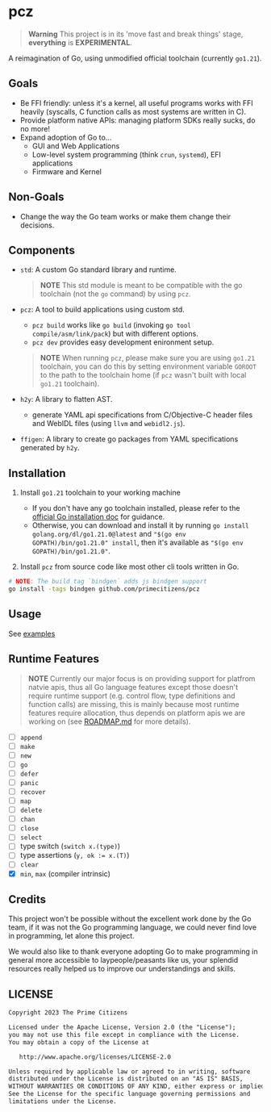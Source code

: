 # pcz

> **Warning**
> This project is in its 'move fast and break things' stage, **everything** is **EXPERIMENTAL**.

A reimagination of Go, using unmodified official toolchain (currently `go1.21`).

## Goals

- Be FFI friendly: unless it's a kernel, all useful programs works with FFI heavily (syscalls, C function calls as most systems are written in C).
- Provide platform native APIs: managing platform SDKs really sucks, do no more!
- Expand adoption of Go to...
  - GUI and Web Applications
  - Low-level system programming (think `crun`, `systemd`), EFI applications
  - Firmware and Kernel

## Non-Goals

- Change the way the Go team works or make them change their decisions.

## Components

- `std`: A custom Go standard library and runtime.

  > **NOTE**
  > This std module is meant to be compatible with the go toolchain (not the `go` command) by using `pcz`.

- `pcz`: A tool to build applications using custom std.
  - `pcz build` works like `go build` (invoking `go tool compile/asm/link/pack`) but with different options.
  - `pcz dev` provides easy development enironment setup.

  > **NOTE**
  > When running `pcz`, please make sure you are using `go1.21` toolchain, you can do this by setting environment variable `GOROOT` to the path to the toolchain home (if `pcz` wasn't built with local `go1.21` toolchain).

- `h2y`: A library to flatten AST.
  - generate YAML api specifications from C/Objective-C header files and WebIDL files (using `llvm` and `webidl2.js`).

- `ffigen`: A library to create go packages from YAML specifications generated by `h2y`.

## Installation

1. Install `go1.21` toolchain to your working machine
   - If you don't have any go toolchain installed, please refer to the [official Go installation doc](https://go.dev/doc/install) for guidance.
   - Otherwise, you can download and install it by running `go install golang.org/dl/go1.21.0@latest` and `"$(go env GOPATH)/bin/go1.21.0" install`, then it's available as `"$(go env GOPATH)/bin/go1.21.0"`.

2. Install `pcz` from source code like most other cli tools written in Go.

  ```bash
  # NOTE: The build tag `bindgen` adds js bindgen support
  go install -tags bindgen github.com/primecitizens/pcz
  ```

## Usage

See [examples](./examples/)

## Runtime Features

> **NOTE**
> Currently our major focus is on providing support for platfrom natvie apis, thus all Go language features except those doesn't require runtime support (e.g. control flow, type definitions and function calls) are missing, this is mainly because most runtime features require allocation, thus depends on platform apis we are working on (see [ROADMAP.md](https://github.com/primecitizens/pcz/blob/master/ROADMAP.md) for more details).

- [ ] `append`
- [ ] `make`
- [ ] `new`
- [ ] `go`
- [ ] `defer`
- [ ] `panic`
- [ ] `recover`
- [ ] `map`
- [ ] `delete`
- [ ] `chan`
- [ ] `close`
- [ ] `select`
- [ ] type switch (`switch x.(type)`)
- [ ] type assertions (`y, ok := x.(T)`)
- [ ] `clear`
- [x] `min`, `max` (compiler intrinsic)

## Credits

This project won't be possible without the excellent work done by the Go team, if it was not the Go programming language, we could never find love in programming, let alone this project.

We would also like to thank everyone adopting Go to make programming in general more accessible to laypeople/peasants like us, your splendid resources really helped us to improve our understandings and skills.

## LICENSE

```txt
Copyright 2023 The Prime Citizens

Licensed under the Apache License, Version 2.0 (the "License");
you may not use this file except in compliance with the License.
You may obtain a copy of the License at

   http://www.apache.org/licenses/LICENSE-2.0

Unless required by applicable law or agreed to in writing, software
distributed under the License is distributed on an "AS IS" BASIS,
WITHOUT WARRANTIES OR CONDITIONS OF ANY KIND, either express or implied.
See the License for the specific language governing permissions and
limitations under the License.
```
